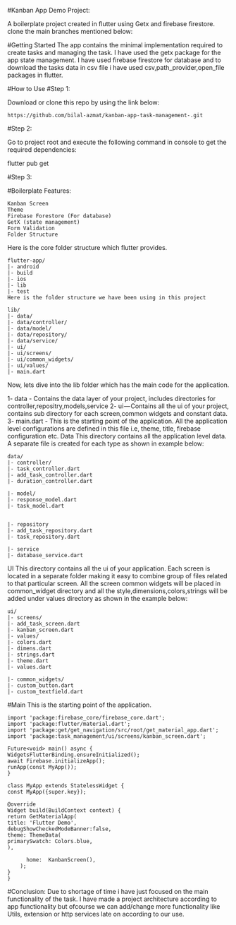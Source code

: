 #Kanban App Demo Project:

A boilerplate project created in flutter using Getx and firebase firestore. clone the main branches mentioned below:

#Getting Started
The app contains the minimal implementation required to create tasks and managing the task. I have used the getx package for the app state management.
I have used firebase firestore for database and to download the tasks data in csv file i have used csv,path_provider,open_file packages in flutter.

#How to Use
#Step 1:

Download or clone this repo by using the link below:
```
https://github.com/bilal-azmat/kanban-app-task-management-.git
```

#Step 2:

Go to project root and execute the following command in console to get the required dependencies:

flutter pub get

#Step 3:

#Boilerplate Features:
```
Kanban Screen
Theme
Firebase Forestore (For database)
GetX (state management)
Form Validation
Folder Structure
```
Here is the core folder structure which flutter provides.
```
flutter-app/
|- android
|- build
|- ios
|- lib
|- test
Here is the folder structure we have been using in this project

lib/
|- data/
|- data/controller/
|- data/model/
|- data/repository/
|- data/service/
|- ui/
|- ui/screens/
|- ui/common_widgets/
|- ui/values/
|- main.dart

```

Now, lets dive into the lib folder which has the main code for the application.

1- data - Contains the data layer of your project, includes directories for controller,repositry,models,service
2- ui — Contains all the ui of your project, contains sub directory for each screen,common widgets and constant data.
3- main.dart - This is the starting point of the application. All the application level configurations are defined in this file i.e, theme, title, firebase configuration etc.
Data
This directory contains all the application level data. A separate file is created for each type as shown in example below:

```
data/
|- controller/
|- task_controller.dart
|- add_task_controller.dart
|- duration_controller.dart

|- model/
|- response_model.dart
|- task_model.dart


|- repository
|- add_task_repository.dart
|- task_repository.dart

|- service
|- database_service.dart

```


UI
This directory contains all the ui of your application. Each screen is located in a separate folder making it easy to combine group of files related to that particular screen. All the screen common widgets will be placed in common_widget directory and all the style,dimensions,colors,strings will be added under values directory as shown in the example below:
```
ui/
|- screens/
|- add_task_screen.dart
|- kanban_screen.dart
|- values/
|- colors.dart
|- dimens.dart
|- strings.dart
|- theme.dart
|- values.dart

|- common_widgets/
|- custom_button.dart
|- custom_textfield.dart

```


#Main
This is the starting point of the application.
```
import 'package:firebase_core/firebase_core.dart';
import 'package:flutter/material.dart';
import 'package:get/get_navigation/src/root/get_material_app.dart';
import 'package:task_management/ui/screens/kanban_screen.dart';

Future<void> main() async {
WidgetsFlutterBinding.ensureInitialized();
await Firebase.initializeApp();
runApp(const MyApp());
}

class MyApp extends StatelessWidget {
const MyApp({super.key});

@override
Widget build(BuildContext context) {
return GetMaterialApp(
title: 'Flutter Demo',
debugShowCheckedModeBanner:false,
theme: ThemeData(
primarySwatch: Colors.blue,
),

      home:  KanbanScreen(),
    );
}
}

```


#Conclusion:
Due to shortage of time i have just focused on the main functionality of the task. I have made a project architecture according to app functionality but ofcourse we can add/change more functionality like Utils, extension or http services late on according to our use.  

